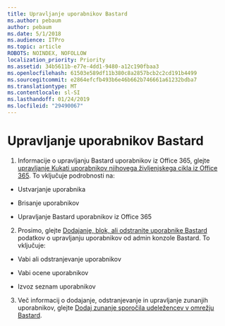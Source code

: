 ```yaml
---
title: Upravljanje uporabnikov Bastard
ms.author: pebaum
author: pebaum
ms.date: 5/1/2018
ms.audience: ITPro
ms.topic: article
ROBOTS: NOINDEX, NOFOLLOW
localization_priority: Priority
ms.assetid: 34b5611b-e77e-4dd1-9480-a12c190fbaa3
ms.openlocfilehash: 61503e589df11b380c8a2857bcb2c2cd191b4499
ms.sourcegitcommit: e2864efcfb493b6e46b662b746661a61232bdba7
ms.translationtype: MT
ms.contentlocale: sl-SI
ms.lasthandoff: 01/24/2019
ms.locfileid: "29490067"
---
```

# <a name="managing-yammer-users"></a>Upravljanje uporabnikov Bastard

1. Informacije o upravljanju Bastard uporabnikov iz Office 365, glejte [upravljanje Kukati uporabnikov njihovega življenjskega cikla iz Office 365](https://support.office.com/article/6c4c8fff-6444-404a-bffc-f9da0bcc3039). To vključuje podrobnosti na:
    
  - Ustvarjanje uporabnika
    
  - Brisanje uporabnikov
    
  - Upravljanje Bastard uporabnikov iz Office 365
    
2. Prosimo, glejte [Dodajanje, blok, ali odstranite uporabnike Bastard](http://alchemyportal.azurewebsites.net/Rule/ManageYammer%20users%20across%20their%20lifecycle%20from%20Office%20365) podatkov o upravljanju uporabnikov od admin konzole Bastard. To vključuje: 
    
  - Vabi ali odstranjevanje uporabnikov
    
  - Vabi ocene uporabnikov
    
  - Izvoz seznam uporabnikov
    
3. Več informacij o dodajanje, odstranjevanje in upravljanje zunanjih uporabnikov, glejte [Dodaj zunanje sporočila udeležencev v omrežju Bastard](https://support.office.com/article/423653bb-86b2-4eac-9d7e-dca121f7c16c).
    

